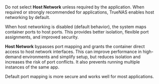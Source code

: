 &NewLine;

Do not select **Host Network** unless required by the application. When required or strongly recommended for applications, TrueNAS enables host networking by default.

When host networking is disabled (default behavior), the system maps container ports to host ports. This provides better isolation, flexible port assignments, and improved security.

**Host Network** bypasses port mapping and grants the container direct access to host network interfaces. This can improve performance in high-demand environments and simplify setup, but reduces isolation and increases the risk of port conflicts. It also prevents running multiple instances of the same app.

Default port mapping is more secure and works well for most applications.
